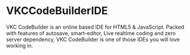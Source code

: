 # VKCCodeBuilderIDE
VKC CodeBuilder is an online based IDE for HTML5 &amp; JavaScript. Packed with features of autosave, smart-editor, Live realtime coding and zero server dependency, VKC CodeBuilder is one of those IDEs you will love working in. 

